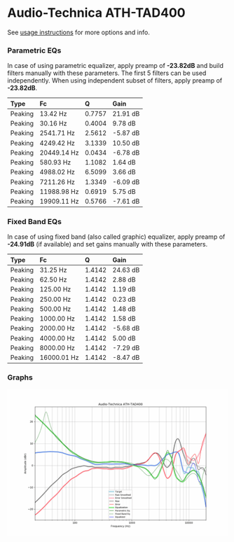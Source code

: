 # Audio-Technica ATH-TAD400
See [usage instructions](https://github.com/jaakkopasanen/AutoEq#usage) for more options and info.

### Parametric EQs
In case of using parametric equalizer, apply preamp of **-23.82dB** and build filters manually
with these parameters. The first 5 filters can be used independently.
When using independent subset of filters, apply preamp of **-23.82dB**.

| Type    | Fc          |      Q | Gain     |
|:--------|:------------|:-------|:---------|
| Peaking | 13.42 Hz    | 0.7757 | 21.91 dB |
| Peaking | 30.16 Hz    | 0.4004 | 9.78 dB  |
| Peaking | 2541.71 Hz  | 2.5612 | -5.87 dB |
| Peaking | 4249.42 Hz  | 3.1339 | 10.50 dB |
| Peaking | 20449.14 Hz | 0.0434 | -6.78 dB |
| Peaking | 580.93 Hz   | 1.1082 | 1.64 dB  |
| Peaking | 4988.02 Hz  | 6.5099 | 3.66 dB  |
| Peaking | 7211.26 Hz  | 1.3349 | -6.09 dB |
| Peaking | 11988.98 Hz | 0.6919 | 5.75 dB  |
| Peaking | 19909.11 Hz | 0.5766 | -7.61 dB |

### Fixed Band EQs
In case of using fixed band (also called graphic) equalizer, apply preamp of **-24.91dB**
(if available) and set gains manually with these parameters.

| Type    | Fc          |      Q | Gain     |
|:--------|:------------|:-------|:---------|
| Peaking | 31.25 Hz    | 1.4142 | 24.63 dB |
| Peaking | 62.50 Hz    | 1.4142 | 2.88 dB  |
| Peaking | 125.00 Hz   | 1.4142 | 1.19 dB  |
| Peaking | 250.00 Hz   | 1.4142 | 0.23 dB  |
| Peaking | 500.00 Hz   | 1.4142 | 1.48 dB  |
| Peaking | 1000.00 Hz  | 1.4142 | 1.58 dB  |
| Peaking | 2000.00 Hz  | 1.4142 | -5.68 dB |
| Peaking | 4000.00 Hz  | 1.4142 | 5.00 dB  |
| Peaking | 8000.00 Hz  | 1.4142 | -7.29 dB |
| Peaking | 16000.01 Hz | 1.4142 | -8.47 dB |

### Graphs
![](./Audio-Technica%20ATH-TAD400.png)